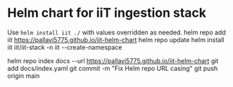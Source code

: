 # Helm chart for iiT ingestion stack

Use `helm install iit ./` with values overridden as needed.
helm repo add iit https://pallavi5775.github.io/iit-helm-chart
helm repo update
helm install iit iit/iit-stack -n iit --create-namespace


helm repo index docs --url https://pallavi5775.github.io/iit-helm-chart
git add docs/index.yaml
git commit -m "Fix Helm repo URL casing"
git push origin  main
